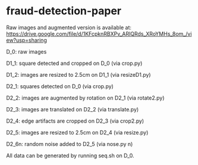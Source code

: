 # fraud-detection-paper
Raw images and augmented version is available at: https://drive.google.com/file/d/1KFcpknRBXPv_ARlQRds_XRoYMHs_8om_/view?usp=sharing


D_0: raw images

D1_1: square detected and cropped on D_0 (via crop.py)

D1_2: images are resized to 2.5cm on D1_1 (via resizeD1.py)



D2_1: squares detected on D_0 (via crop.py)

D2_2: images are augmented by rotation on D2_1 (via rotate2.py)

D2_3: images are translated on D2_2 (via translate.py)

D2_4: edge artifacts are cropped on D2_3 (via crop2.py)

D2_5: images are resized to 2.5cm on D2_4 (via resize.py)

D2_6n: random noise added to D2_5 (via nose.py n)



All data can be generated by running seq.sh on D_0.
